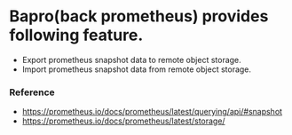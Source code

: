 # Bapro(back prometheus) provides following feature.
- Export prometheus snapshot data to remote object storage.
- Import prometheus snapshot data from remote object storage.

### Reference

- https://prometheus.io/docs/prometheus/latest/querying/api/#snapshot
- https://prometheus.io/docs/prometheus/latest/storage/

